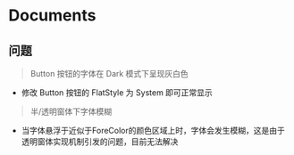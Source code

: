 # Documents

## 问题

> Button 按钮的字体在 Dark 模式下呈现灰白色
- 修改 Button 按钮的 FlatStyle 为 System 即可正常显示
> 半/透明窗体下字体模糊
- 当字体悬浮于近似于ForeColor的颜色区域上时，字体会发生模糊，这是由于透明窗体实现机制引发的问题，目前无法解决
